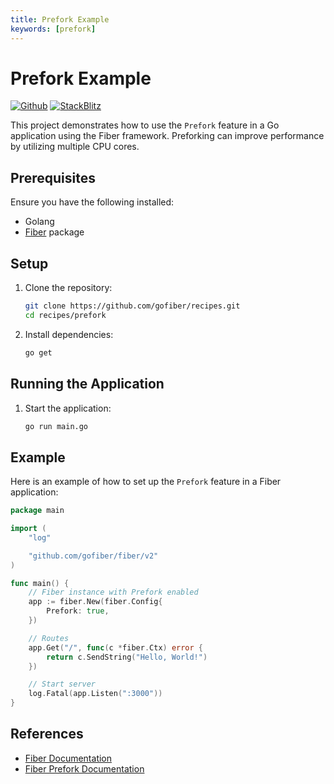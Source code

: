 ```yaml
---
title: Prefork Example
keywords: [prefork]
---
```


# Prefork Example

[![Github](https://img.shields.io/static/v1?label=&message=Github&color=2ea44f&style=for-the-badge&logo=github)](https://github.com/gofiber/recipes/tree/master/prefork) [![StackBlitz](https://img.shields.io/static/v1?label=&message=StackBlitz&color=2ea44f&style=for-the-badge&logo=StackBlitz)](https://stackblitz.com/github/gofiber/recipes/tree/master/prefork)

This project demonstrates how to use the `Prefork` feature in a Go application using the Fiber framework. Preforking can improve performance by utilizing multiple CPU cores.

## Prerequisites

Ensure you have the following installed:

- Golang
- [Fiber](https://github.com/gofiber/fiber) package

## Setup

1. Clone the repository:

    ```sh
    git clone https://github.com/gofiber/recipes.git
    cd recipes/prefork
    ```

2. Install dependencies:

    ```sh
    go get
    ```

## Running the Application

1. Start the application:

    ```sh
    go run main.go
    ```

## Example

Here is an example of how to set up the `Prefork` feature in a Fiber application:

```go
package main

import (
    "log"

    "github.com/gofiber/fiber/v2"
)

func main() {
    // Fiber instance with Prefork enabled
    app := fiber.New(fiber.Config{
        Prefork: true,
    })

    // Routes
    app.Get("/", func(c *fiber.Ctx) error {
        return c.SendString("Hello, World!")
    })

    // Start server
    log.Fatal(app.Listen(":3000"))
}
```

## References

- [Fiber Documentation](https://docs.gofiber.io)
- [Fiber Prefork Documentation](https://docs.gofiber.io/api/fiber#prefork)
